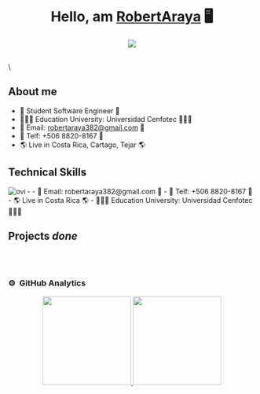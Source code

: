 <div align="center">
<h1 align="center">Hello, am <a href="https://www.linkedin.com/in/robert-david-araya-carrillo-2647ba2b0">RobertAraya</a> 🖥️</h1>
</div>
<div align="center">
<img src="https://media.licdn.com/dms/image/D4E16AQFfV2s6EBmhww/profile-displaybackgroundimage-shrink_200_800/0/1708669774553?e=1714003200&v=beta&t=-GITIkrr6O0MDSH4l7KFf4Y2SnIz_yP6OQrYZdhITGc">
</div>



<br>\
## About me

- 📖 Student Software Engineer 📖
- 🧑🏻‍🎓 Education University: Universidad Cenfotec 🧑🏻‍🎓
- 📧 Email: robertaraya382@gmail.com 📧
- 📲 Telf: +506 8820-8167 📲 
- 🌎 Live in Costa Rica, Cartago, Tejar 🌎


## Technical Skills

<p><img align="left" src="https://github-readme-stats.vercel.app/api/top-langs?username=ray0emma&show_icons=true&locale=en&layout=compact&theme=gruvbox" alt="ovi" /></p>
- 
- 📧 Email: robertaraya382@gmail.com 📧
- 📲 Telf: +506 8820-8167 📲 
- 🌎 Live in Costa Rica 🌎
- 🧑🏻‍🎓 Education University: Universidad Cenfotec 🧑🏻‍🎓


## Projects *done*
<table>



</table>                                                                                 
</div>
<br>

### ⚙️ &nbsp;GitHub Analytics

<p align="center">
<a href="https://github.com/ArisGuimera">
  <img height="180em" src="https://github-readme-stats-eight-theta.vercel.app/api?username=ArisGuimera&show_icons=true&theme=algolia&include_all_commits=true&count_private=true"/>
  <img height="180em" src="https://github-readme-stats-eight-theta.vercel.app/api/top-langs/?username=ArisGuimera&layout=compact&langs_count=8&theme=algolia"/>
</a>
</p>
